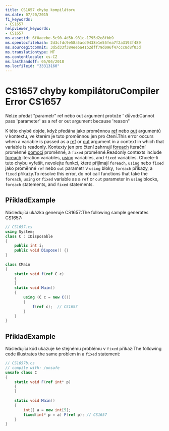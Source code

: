 ```yaml
---
title: CS1657 chyby kompilátoru
ms.date: 07/20/2015
f1_keywords:
- CS1657
helpviewer_keywords:
- CS1657
ms.assetid: 6f0aeebe-5c90-4d5b-981c-1795d2e8fbb9
ms.openlocfilehash: 2d3cfdc9e58a5acd9438e1e55fea7f2a3193f489
ms.sourcegitcommit: 3d5d33f384eeba41b2dff79d096f47ccc8d8f03d
ms.translationtype: MT
ms.contentlocale: cs-CZ
ms.lasthandoff: 05/04/2018
ms.locfileid: "33313160"
---
```

# <a name="compiler-error-cs1657"></a><span data-ttu-id="431c3-102">CS1657 chyby kompilátoru</span><span class="sxs-lookup"><span data-stu-id="431c3-102">Compiler Error CS1657</span></span>
<span data-ttu-id="431c3-103">Nelze předat "parametr" ref nebo out argument protože ' důvod:</span><span class="sxs-lookup"><span data-stu-id="431c3-103">Cannot pass 'parameter' as a ref or out argument because 'reason''</span></span>  
  
 <span data-ttu-id="431c3-104">K této chybě dojde, když předána jako proměnnou [ref](../../csharp/language-reference/keywords/ref.md) nebo [out](../../csharp/language-reference/keywords/out-parameter-modifier.md) argumentů v kontextu, ve kterém je tuto proměnnou jen pro čtení.</span><span class="sxs-lookup"><span data-stu-id="431c3-104">This error occurs when a variable is passed as a [ref](../../csharp/language-reference/keywords/ref.md) or [out](../../csharp/language-reference/keywords/out-parameter-modifier.md) argument in a context in which that variable is readonly.</span></span> <span data-ttu-id="431c3-105">Kontexty jen pro čtení zahrnují [foreach](../../csharp/language-reference/keywords/foreach-in.md) iterační proměnné [pomocí](../../csharp/language-reference/keywords/using-statement.md) proměnné, a `fixed` proměnné.</span><span class="sxs-lookup"><span data-stu-id="431c3-105">Readonly contexts include [foreach](../../csharp/language-reference/keywords/foreach-in.md) iteration variables, [using](../../csharp/language-reference/keywords/using-statement.md) variables, and `fixed` variables.</span></span> <span data-ttu-id="431c3-106">Chcete-li tuto chybu vyřešit, nevolejte funkcí, které přijímají `foreach`, `using` nebo `fixed` jako proměnné `ref` nebo `out` parametr v `using` bloky, `foreach` příkazy, a `fixed` příkazy.</span><span class="sxs-lookup"><span data-stu-id="431c3-106">To resolve this error, do not call functions that take the `foreach`, `using` or `fixed` variable as a `ref` or `out` parameter in `using` blocks, `foreach` statements, and `fixed` statements.</span></span>  
  
## <a name="example"></a><span data-ttu-id="431c3-107">Příklad</span><span class="sxs-lookup"><span data-stu-id="431c3-107">Example</span></span>  
 <span data-ttu-id="431c3-108">Následující ukázka generuje CS1657:</span><span class="sxs-lookup"><span data-stu-id="431c3-108">The following sample generates CS1657:</span></span>  
  
```csharp  
// CS1657.cs  
using System;  
class C : IDisposable  
{  
    public int i;  
    public void Dispose() {}  
}  
  
class CMain  
{  
    static void f(ref C c)  
    {  
    }  
    static void Main()  
    {  
        using (C c = new C())  
        {  
            f(ref c);  // CS1657  
        }  
    }  
}  
```  
  
## <a name="example"></a><span data-ttu-id="431c3-109">Příklad</span><span class="sxs-lookup"><span data-stu-id="431c3-109">Example</span></span>  
 <span data-ttu-id="431c3-110">Následující kód ukazuje ke stejnému problému v `fixed` příkaz:</span><span class="sxs-lookup"><span data-stu-id="431c3-110">The following code illustrates the same problem in a `fixed` statement:</span></span>  
  
```csharp  
// CS1657b.cs  
// compile with: /unsafe  
unsafe class C  
{  
    static void F(ref int* p)  
    {  
    }  
  
    static void Main()  
    {  
        int[] a = new int[5];  
        fixed(int* p = a) F(ref p); // CS1657  
    }  
}  
```
